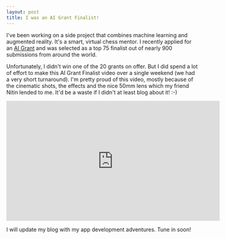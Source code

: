 ```yaml
---
layout: post
title: I was an AI Grant Finalist!
---
```


I've been working on a side project that combines machine learning and augmented reality. It's a smart, virtual chess mentor. I recently applied for an [AI Grant](https://aigrant.org/) and was selected as a top 75 finalist out of nearly 900 submissions from around the world.

Unfortunately, I didn't win one of the 20 grants on offer. But I did spend a lot of effort to make this AI Grant Finalist video over a single weekend (we had a very short turnaround). I'm pretty proud of this video, mostly because of the cinematic shots, the effects and the nice 50mm lens which my friend Nitin lended to me. It'd be a waste if I didn't at least blog about it! :-)

<iframe width="560" height="315" src="https://www.youtube.com/embed/RoorRnjR-cE?rel=0" frameborder="0" allowfullscreen></iframe>

I will update my blog with my app development adventures. Tune in soon!


